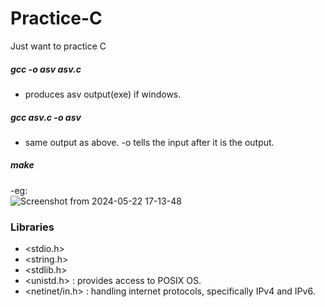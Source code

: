 # Practice-C
Just want to practice C
##### gcc -o asv asv.c
- produces asv output(exe) if windows.
##### gcc asv.c -o asv
- same output as above. -o tells the input after it is the output.
##### make
-eg:</br> 
![Screenshot from 2024-05-22 17-13-48](https://github.com/hawahari/Practice-C/assets/149294262/3348d875-9b80-4fe7-bdb6-cd9a12a44497)

### Libraries
- <stdio.h>
- <string.h>
- <stdlib.h>
- <unistd.h> : provides access to POSIX OS.
- <netinet/in.h> : handling internet protocols, specifically IPv4 and IPv6.
